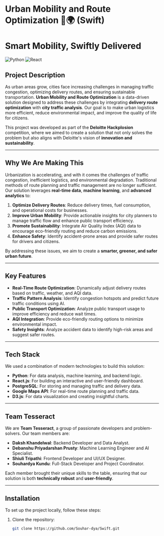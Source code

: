 # Urban Mobility and Route Optimization 🚗🌍 (Swift)
# Smart Mobility, Swiftly Delivered

![Python](https://img.shields.io/badge/Python-3.8-blue)
![React](https://img.shields.io/badge/React-17.0-green)

## Project Description
As urban areas grow, cities face increasing challenges in managing traffic congestion, optimizing delivery routes, and ensuring sustainable transportation. **Urban Mobility and Route Optimization** is a data-driven solution designed to address these challenges by integrating **delivery route optimization** with **city traffic analysis**. Our goal is to make urban logistics more efficient, reduce environmental impact, and improve the quality of life for citizens.

This project was developed as part of the **Deloitte Hackplosion** competition, where we aimed to create a solution that not only solves the problem but also aligns with Deloitte's vision of **innovation and sustainability**.

---

## Why We Are Making This
Urbanization is accelerating, and with it comes the challenges of traffic congestion, inefficient logistics, and environmental degradation. Traditional methods of route planning and traffic management are no longer sufficient. Our solution leverages **real-time data**, **machine learning**, and **advanced analytics** to:

1. **Optimize Delivery Routes**: Reduce delivery times, fuel consumption, and operational costs for businesses.
2. **Improve Urban Mobility**: Provide actionable insights for city planners to manage traffic flow and enhance public transport efficiency.
3. **Promote Sustainability**: Integrate Air Quality Index (AQI) data to encourage eco-friendly routing and reduce carbon emissions.
4. **Enhance Safety**: Identify accident-prone areas and provide safer routes for drivers and citizens.

By addressing these issues, we aim to create a **smarter, greener, and safer urban future**.

---

## Key Features
- **Real-Time Route Optimization**: Dynamically adjust delivery routes based on traffic, weather, and AQI data.
- **Traffic Pattern Analysis**: Identify congestion hotspots and predict future traffic conditions using AI.
- **Public Transport Optimization**: Analyze public transport usage to improve efficiency and reduce wait times.
- **AQI Integration**: Provide eco-friendly routing options to minimize environmental impact.
- **Safety Insights**: Analyze accident data to identify high-risk areas and suggest safer routes.

---

## Tech Stack
We used a combination of modern technologies to build this solution:
- **Python**: For data analysis, machine learning, and backend logic.
- **React.js**: For building an interactive and user-friendly dashboard.
- **PostgreSQL**: For storing and managing traffic and delivery data.
- **Google Maps API**: For real-time route planning and traffic data.
- **D3.js**: For data visualization and creating insightful charts.

---

## Team Tesseract
We are **Team Tesseract**, a group of passionate developers and problem-solvers. Our team members are:
- **Daksh Khandelwal**: Backend Developer and Data Analyst.
- **Debanshu Priyadarshan Prusty**: Machine Learning Engineer and AI Specialist.
- **Shiuli Tripathi**: Frontend Developer and UI/UX Designer.
- **Souhardya Kundu**: Full-Stack Developer and Project Coordinator.

Each member brought their unique skills to the table, ensuring that our solution is both **technically robust** and **user-friendly**.

---

## Installation
To set up the project locally, follow these steps:
1. Clone the repository:
   ```bash
   git clone https://github.com/Souhar-dya/Swift.git
